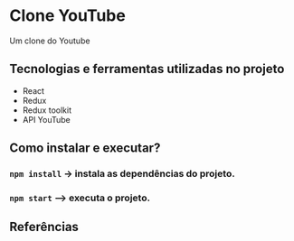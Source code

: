 # Clone YouTube
Um clone do Youtube

## Tecnologias e ferramentas utilizadas no projeto
- React
- Redux
- Redux toolkit
- API YouTube

## Como instalar e executar?

### `npm install` -> instala as dependências do projeto.

### `npm start` --> executa o projeto.

## Referências